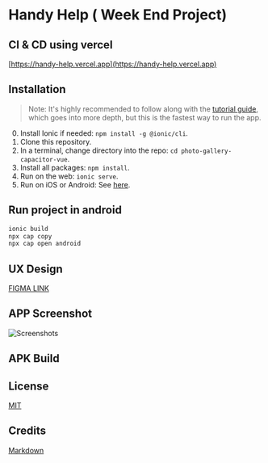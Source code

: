 # Handy Help ( Week End Project)

## CI & CD using vercel
[https://handy-help.vercel.app](https://handy-help.vercel.app)

## Installation

> Note: It's highly recommended to follow along with the [tutorial guide](https://ionicframework.com/docs/vue/your-first-app), which goes into more depth, but this is the fastest way to run the app. 

0) Install Ionic if needed: `npm install -g @ionic/cli`.
1) Clone this repository.
2) In a terminal, change directory into the repo: `cd photo-gallery-capacitor-vue`.
3) Install all packages: `npm install`.
4) Run on the web: `ionic serve`.
5) Run on iOS or Android: See [here](https://ionicframework.com/docs/building/running).

## Run project in android

```bash
ionic build
npx cap copy
npx cap open android
```
## UX Design 
[FIGMA LINK](https://www.figma.com/file/edzZnFP15ELaMUqzawfa9x/handy-help)

## APP Screenshot
![Screenshots](https://live.staticflickr.com/65535/51252270371_351b4e83aa_o.jpg "Title")

## APK Build


## License
[MIT](https://choosealicense.com/licenses/mit/)

## Credits

[Markdown](https://www.makeareadme.com/)

